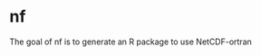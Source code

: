 
<!-- README.md is generated from README.Rmd. Please edit that file -->

# nf

<!-- badges: start -->

<!-- badges: end -->

The goal of nf is to generate an R package to use NetCDF-ortran
